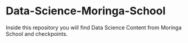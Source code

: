 # Data-Science-Moringa-School
Inside this repository you will find Data Science Content from Moringa School and checkpoints.

